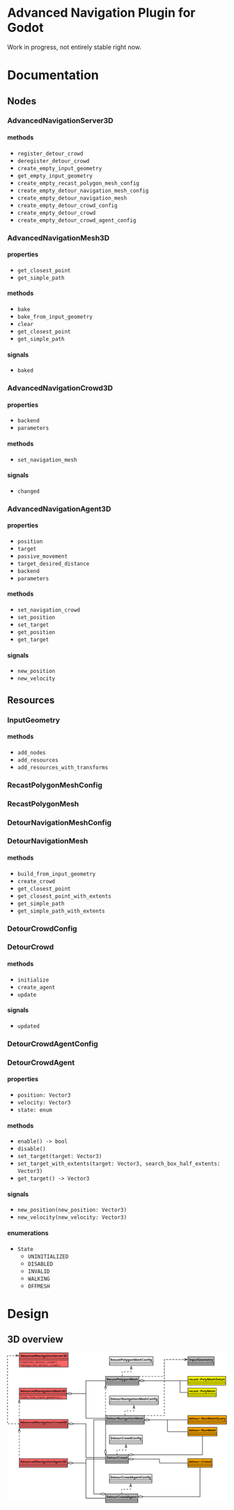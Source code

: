 # Advanced Navigation Plugin for Godot

Work in progress, not entirely stable right now.

# Documentation

## Nodes

### AdvancedNavigationServer3D
#### methods
 - `register_detour_crowd`
 - `deregister_detour_crowd`
 - `create_empty_input_geometry`
 - `get_empty_input_geometry`
 - `create_empty_recast_polygon_mesh_config`
 - `create_empty_detour_navigation_mesh_config`
 - `create_empty_detour_navigation_mesh`
 - `create_empty_detour_crowd_config`
 - `create_empty_detour_crowd`
 - `create_empty_detour_crowd_agent_config`

### AdvancedNavigationMesh3D
#### properties
 - `get_closest_point`
 - `get_simple_path`
#### methods
 - `bake`
 - `bake_from_input_geometry`
 - `clear`
 - `get_closest_point`
 - `get_simple_path`
#### signals
 - `baked`

### AdvancedNavigationCrowd3D
#### properties
 - `backend`
 - `parameters`
#### methods
 - `set_navigation_mesh`
#### signals
 - `changed`

### AdvancedNavigationAgent3D
#### properties
 - `position`
 - `target`
 - `passive_movement`
 - `target_desired_distance`
 - `backend`
 - `parameters`
#### methods
 - `set_navigation_crowd`
 - `set_position`
 - `set_target`
 - `get_position`
 - `get_target`
#### signals
 - `new_position`
 - `new_velocity`

## Resources

### InputGeometry
#### methods
 - `add_nodes`
 - `add_resources`
 - `add_resources_with_transforms`

### RecastPolygonMeshConfig
### RecastPolygonMesh
### DetourNavigationMeshConfig
### DetourNavigationMesh
#### methods
 - `build_from_input_geometry`
 - `create_crowd`
 - `get_closest_point`
 - `get_closest_point_with_extents`
 - `get_simple_path`
 - `get_simple_path_with_extents`

### DetourCrowdConfig

### DetourCrowd
#### methods
 - `initialize`
 - `create_agent`
 - `update`
#### signals
 - `updated`

### DetourCrowdAgentConfig

### DetourCrowdAgent
#### properties
 - `position: Vector3`
 - `velocity: Vector3`
 - `state: enum`
#### methods
 - `enable() -> bool`
 - `disable()`
 - `set_target(target: Vector3)`
 - `set_target_with_extents(target: Vector3, search_box_half_extents: Vector3)`
 - `get_target() -> Vector3`
#### signals
 - `new_position(new_position: Vector3)`
 - `new_velocity(new_velocity: Vector3)`
#### enumerations
 - `State`
   - `UNINITIALIZED`
   - `DISABLED`
   - `INVALID`
   - `WALKING`
   - `OFFMESH`

# Design

## 3D overview

![3D overview](./doc/concept.png)
